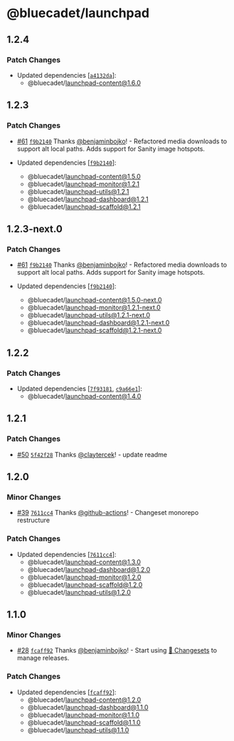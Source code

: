 # @bluecadet/launchpad

## 1.2.4

### Patch Changes

- Updated dependencies [[`a4132da`](https://github.com/bluecadet/launchpad/commit/a4132da0187f669ad95251e2f3903229e87d6123)]:
  - @bluecadet/launchpad-content@1.6.0

## 1.2.3

### Patch Changes

- [#61](https://github.com/bluecadet/launchpad/pull/61) [`f9b2140`](https://github.com/bluecadet/launchpad/commit/f9b21407af6d4f874473eed860e7a925475b7e41) Thanks [@benjaminbojko](https://github.com/benjaminbojko)! - Refactored media downloads to support alt local paths. Adds support for Sanity image hotspots.

- Updated dependencies [[`f9b2140`](https://github.com/bluecadet/launchpad/commit/f9b21407af6d4f874473eed860e7a925475b7e41)]:
  - @bluecadet/launchpad-content@1.5.0
  - @bluecadet/launchpad-monitor@1.2.1
  - @bluecadet/launchpad-utils@1.2.1
  - @bluecadet/launchpad-dashboard@1.2.1
  - @bluecadet/launchpad-scaffold@1.2.1

## 1.2.3-next.0

### Patch Changes

- [#61](https://github.com/bluecadet/launchpad/pull/61) [`f9b2140`](https://github.com/bluecadet/launchpad/commit/f9b21407af6d4f874473eed860e7a925475b7e41) Thanks [@benjaminbojko](https://github.com/benjaminbojko)! - Refactored media downloads to support alt local paths. Adds support for Sanity image hotspots.

- Updated dependencies [[`f9b2140`](https://github.com/bluecadet/launchpad/commit/f9b21407af6d4f874473eed860e7a925475b7e41)]:
  - @bluecadet/launchpad-content@1.5.0-next.0
  - @bluecadet/launchpad-monitor@1.2.1-next.0
  - @bluecadet/launchpad-utils@1.2.1-next.0
  - @bluecadet/launchpad-dashboard@1.2.1-next.0
  - @bluecadet/launchpad-scaffold@1.2.1-next.0

## 1.2.2

### Patch Changes

- Updated dependencies [[`7f93181`](https://github.com/bluecadet/launchpad/commit/7f9318171c7d44ef812243454608d75810895d14), [`c9a66e1`](https://github.com/bluecadet/launchpad/commit/c9a66e1416d49c1447d010ab08b3de9c45b4e0a0)]:
  - @bluecadet/launchpad-content@1.4.0

## 1.2.1

### Patch Changes

- [#50](https://github.com/bluecadet/launchpad/pull/50) [`5f42f28`](https://github.com/bluecadet/launchpad/commit/5f42f282ffb670701b3803d6c2c724e0f6475178) Thanks [@claytercek](https://github.com/claytercek)! - update readme

## 1.2.0

### Minor Changes

- [#39](https://github.com/bluecadet/launchpad/pull/39) [`7611cc4`](https://github.com/bluecadet/launchpad/commit/7611cc40742bf32012d5ce6dd5da155644ba0e23) Thanks [@github-actions](https://github.com/apps/github-actions)! - Changeset monorepo restructure

### Patch Changes

- Updated dependencies [[`7611cc4`](https://github.com/bluecadet/launchpad/commit/7611cc40742bf32012d5ce6dd5da155644ba0e23)]:
  - @bluecadet/launchpad-content@1.3.0
  - @bluecadet/launchpad-dashboard@1.2.0
  - @bluecadet/launchpad-monitor@1.2.0
  - @bluecadet/launchpad-scaffold@1.2.0
  - @bluecadet/launchpad-utils@1.2.0

## 1.1.0

### Minor Changes

- [#28](https://github.com/bluecadet/launchpad/pull/28) [`fcaff92`](https://github.com/bluecadet/launchpad/commit/fcaff9254f86b4313f9a1a737b19c26cc0839dfc) Thanks [@benjaminbojko](https://github.com/benjaminbojko)! - Start using [🦋 Changesets](https://github.com/changesets/changesets) to manage releases.

### Patch Changes

- Updated dependencies [[`fcaff92`](https://github.com/bluecadet/launchpad/commit/fcaff9254f86b4313f9a1a737b19c26cc0839dfc)]:
  - @bluecadet/launchpad-content@1.2.0
  - @bluecadet/launchpad-dashboard@1.1.0
  - @bluecadet/launchpad-monitor@1.1.0
  - @bluecadet/launchpad-scaffold@1.1.0
  - @bluecadet/launchpad-utils@1.1.0
